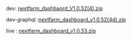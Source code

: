 
dev: [nextfarm_dashbaord_V1.0.52(4).zip](https://github.com/user-attachments/files/17455890/nextfarm_dashbaord_V1.0.52.4.zip)



dev-graphql :[nextfarm_dashboard_v1.0.52(4d).zip](https://github.com/user-attachments/files/17445315/nextfarm_dashboard_v1.0.52.4d.zip)





live :
[nextfarm_dashboard_v1.0.53.zip](https://github.com/user-attachments/files/17477813/nextfarm_dashboard_v1.0.53.zip)
